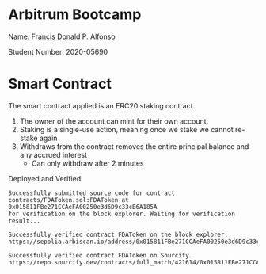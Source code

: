# Arbitrum Bootcamp

Name: Francis Donald P. Alfonso

Student Number: 2020-05690

# Smart Contract
The smart contract applied is an ERC20 staking contract.

1. The owner of the account can mint for their own account.
2. Staking is a single-use action, meaning once we stake we cannot re-stake again
3. Withdraws from the contract removes the entire principal balance and any accrued interest
    - Can only withdraw after 2 minutes

Deployed and Verified:
```
Successfully submitted source code for contract
contracts/FDAToken.sol:FDAToken at 0x015811FBe271CCAeFA00250e3d6D9c33cB6A185A
for verification on the block explorer. Waiting for verification result...

Successfully verified contract FDAToken on the block explorer.
https://sepolia.arbiscan.io/address/0x015811FBe271CCAeFA00250e3d6D9c33cB6A185A#code

Successfully verified contract FDAToken on Sourcify.
https://repo.sourcify.dev/contracts/full_match/421614/0x015811FBe271CCAeFA00250e3d6D9c33cB6A185A/
```



